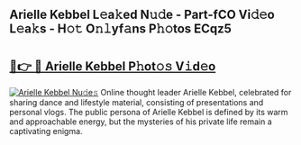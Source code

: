 ## Arielle Kebbel L𝚎a𝚔ed N𝚞𝚍e - Part-fCO Vi𝚍𝚎o L𝚎a𝚔s - H𝚘𝚝 O𝚗𝚕yf𝚊ns P𝚑𝚘tos ECqz5

# <h2><a href="http://kfdo68.oniu.top/?m=Arielle+Kebbel">🔗👉 🔴 Arielle Kebbel P𝚑ot𝚘𝚜 V𝚒d𝚎o</a></h2>

[![Arielle Kebbel Nu𝚍e𝚜](https://i.imgur.com/0qMVB7G.gif)](http://kfdo68.oniu.top/?m=Arielle+Kebbel)
Online thought leader Arielle Kebbel, celebrated for sharing dance and lifestyle material, consisting of presentations and personal vlogs. The public persona of Arielle Kebbel is defined by its warm and approachable energy, but the mysteries of his private life remain a captivating enigma.  
